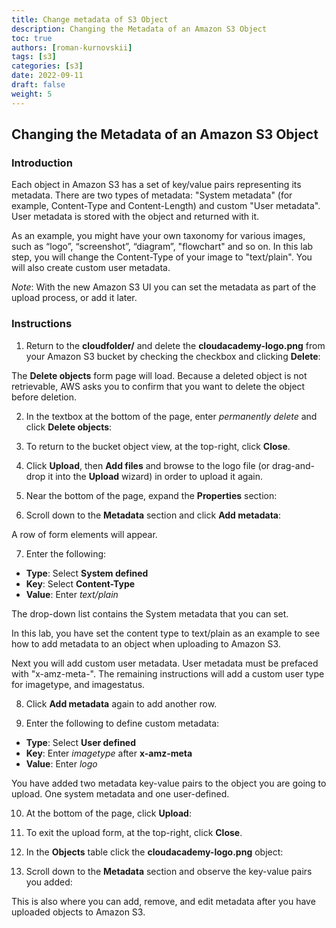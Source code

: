 ```yaml
---
title: Change metadata of S3 Object
description: Changing the Metadata of an Amazon S3 Object
toc: true
authors: [roman-kurnovskii]
tags: [s3]
categories: [s3]
date: 2022-09-11
draft: false
weight: 5
---
```


## Changing the Metadata of an Amazon S3 Object

### Introduction

Each object in Amazon S3 has a set of key/value pairs representing its metadata. There are two types of metadata: "System metadata" (for example, Content-Type and Content-Length) and custom "User metadata". User metadata is stored with the object and returned with it.

As an example, you might have your own taxonomy for various images, such as “logo”, “screenshot”, “diagram”, "flowchart" and so on. In this lab step, you will change the Content-Type of your image to "text/plain". You will also create custom user metadata.

_Note_: With the new Amazon S3 UI you can set the metadata as part of the upload process, or add it later.

### Instructions

1. Return to the **cloudfolder/** and delete the **cloudacademy-logo.png** from your Amazon S3 bucket by checking the checkbox and clicking **Delete**:

The **Delete objects** form page will load. Because a deleted object is not retrievable, AWS asks you to confirm that you want to delete the object before deletion.

2. In the textbox at the bottom of the page, enter _permanently delete_ and click **Delete objects**:

3. To return to the bucket object view, at the top-right, click **Close**.

4. Click **Upload**, then **Add files** and browse to the logo file (or drag-and-drop it into the **Upload** wizard) in order to upload it again.

5. Near the bottom of the page, expand the **Properties** section:

6. Scroll down to the **Metadata** section and click **Add metadata**:

A row of form elements will appear.

7. Enter the following:

* **Type**: Select **System defined**
* **Key**: Select **Content-Type**
* **Value**: Enter _text/plain_

The drop-down list contains the System metadata that you can set.

In this lab, you have set the content type to text/plain as an example to see how to add metadata to an object when uploading to Amazon S3.

Next you will add custom user metadata. User metadata must be prefaced with "x-amz-meta-". The remaining instructions will add a custom user type for imagetype, and imagestatus.

8. Click **Add metadata** again to add another row. 

9. Enter the following to define custom metadata:

* **Type**: Select **User defined**
* **Key**: Enter _imagetype_ after **x-amz-meta**
* **Value**: Enter _logo_

You have added two metadata key-value pairs to the object you are going to upload. One system metadata and one user-defined.

10. At the bottom of the page, click **Upload**:

11. To exit the upload form, at the top-right, click **Close**.

12. In the **Objects** table click the **cloudacademy-logo.png** object:

13. Scroll down to the **Metadata** section and observe the key-value pairs you added:

This is also where you can add, remove, and edit metadata after you have uploaded objects to Amazon S3.
